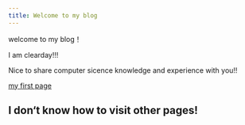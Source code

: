 ```yaml
---
title: Welcome to my blog
---
```

welcome to my blog！

I am clearday!!!

Nice to share computer sicence knowledge and experience with you!!

[my first page](_posts/2024-07-26-firstpage)

## I don‘t know how to visit other pages!
